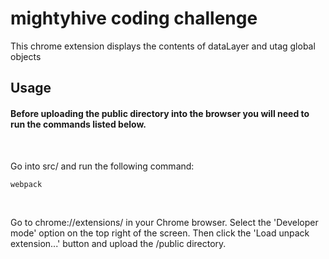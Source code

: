 # mightyhive coding challenge

This chrome extension displays the contents of dataLayer and utag global objects

## Usage

#### Before uploading the public directory into the browser you will need to run the commands listed below. 

<br>

Go into src/ and run the following command:
```sh
webpack
```

<br>

Go to chrome://extensions/ in your Chrome browser. Select the 'Developer mode' option on the top right of the screen. Then click the 'Load unpack extension...' button and upload the /public directory.

<br>